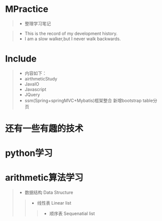 # MPractice

> * 整理学习笔记


> * This is the record of my development history.
> * I am a slow walker,but I never walk backwards.


# Include

> * 内容如下：
> * airthmeticStudy
> * JavaIO
> * Javascript
> * JQuery
> * ssm(Spring+springMVC+Mybatis)框架整合 新增bootstrap  table分页

# 还有一些有趣的技术
# python学习
# arithmetic算法学习
> * 数据结构 Data Structure
>> * 线性表   Linear   list
>>> * 顺序表 Sequenatial   list

